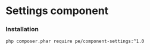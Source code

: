 # Settings component
### Installation
```sh
php composer.phar require pe/component-settings:^1.0
```